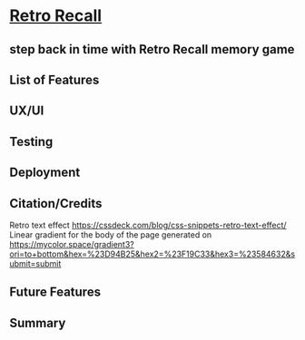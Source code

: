 # [Retro Recall](#)
## step back in time with Retro Recall memory game

## List of Features

## UX/UI

## Testing

## Deployment

## Citation/Credits

Retro text effect https://cssdeck.com/blog/css-snippets-retro-text-effect/<br>
Linear gradient for the body of the page generated on https://mycolor.space/gradient3?ori=to+bottom&hex=%23D94B25&hex2=%23F19C33&hex3=%23584632&submit=submit 

## Future Features

## Summary